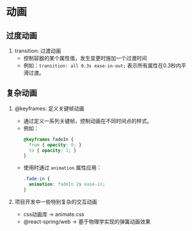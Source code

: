 # 动画

## 过度动画

1. transition: 过渡动画
    - 控制容器的某个属性值，发生变更时施加一个过渡时间
    - 例如：`transition: all 0.3s ease-in-out;` 表示所有属性在0.3秒内平滑过渡。

## 复杂动画

1. @keyframes: 定义关键帧动画
    - 通过定义一系列关键帧，控制动画在不同时间点的样式。
    - 例如：
      ```css
      @keyframes fadeIn {
        from { opacity: 0; }
        to { opacity: 1; }
      }
      ```
    - 使用时通过 `animation` 属性应用：
      ```css
      .fade-in {
        animation: fadeIn 2s ease-in;
      }
      ```

2. 项目开发中一些特别复杂的交互动画
    - css动画库 -> animate.css
    - @react-spring/web -> 基于物理学实现的弹簧动画效果